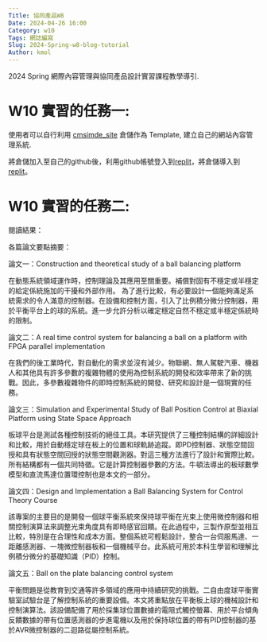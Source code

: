 ```yaml
---
Title: 協同產品W8
Date: 2024-04-26 16:00
Category: w10
Tags: 網誌編寫
Slug: 2024-Spring-w8-blog-tutorial
Author: kmol
---
```


2024 Spring 網際內容管理與協同產品設計實習課程教學導引.

<!-- PELICAN_END_SUMMARY -->

# W10 實習的任務一:
使用者可以自行利用 [cmsimde_site] 倉儲作為 Template, 建立自己的網站內容管理系統.

[cmsimde_site]: https://github.com/mdecycu/cmsimde_site

將倉儲加入至自己的github後，利用github帳號登入到[replit]，將倉儲導入到[replit]。


[replit]:
https://replit.com/

# W10 實習的任務二:

閱讀結果：

各篇論文要點摘要：

論文一：Construction and theoretical study of a ball balancing platform

在動態系統領域運作時，控制理論及其應用至關重要。補償對固有不穩定或半穩定的給定係統施加的干擾和外部作用。
為了進行比較，有必要設計一個能夠滿足系統需求的令人滿意的控制器。在設備和控制方面，引入了比例積分微分控制器，用於平衡平台上的球的系統。進一步允許分析以確定穩定自然不穩定或半穩定係統時的限制。

論文二：A real time control system for balancing a ball on a platform with FPGA parallel implementation

在我們的後工業時代，對自動化的需求並沒有減少。物聯網、無人駕駛汽車、機器人和其他具有許多參數的複雜物體的使用為控制系統的開發和效率帶來了新的挑戰。因此，多參數複雜物件的即時控制系統的開發、研究和設計是一個現實的任務。

論文三：Simulation and Experimental Study of Ball Position Control at Biaxial Platform using State Space Approach

板球平台是測試各種控制技術的絕佳工具。本研究提供了三種控制結構的詳細設計和比較，用於自動穩定球在板上的位置和球軌跡追蹤。即PD控制器、狀態空間回授和具有狀態空間回授的狀態空間觀測器。對這三種方法進行了設計和實際比較。所有結構都有一個共同特徵。它是計算控制器參數的方法。牛頓法導出的板球數學模型和直流馬達位置環控制也是本文的一部分。


論文四：Design and Implementation a Ball Balancing System for Control Theory Course

該專案的主要目的是開發一個球平衡系統來保持球平衡在光束上使用微控制器和相關控制演算法來調整光束角度具有即時感官回饋。在此過程中，三製作原型並相互比較，特別是在合理性和成本方面。整個系統可輕鬆設計，整合一台伺服馬達、一距離感測器、一塊微控制器板和一個機械平台。此系統可用於本科生學習和理解比例積分微分的基礎知識（PID）控制。

論文五：Ball on the plate balancing control system

平衡問題是從教育到交通等許多領域的應用中持續研究的挑戰。二自由度球平衡實驗室試驗台是了解控制系統的重要設備。本文將重點放在平衡板上球的機械設計和控制演算法。該設備配備了用於採集球位置數據的電阻式觸控螢幕、用於平台傾角反饋數據的帶有位置感測器的步進電機以及用於保持球位置的帶有PID控制器的基於AVR微控制器的二迴路從屬控制系統。